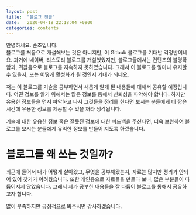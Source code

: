```yaml
---
layout: post
title:  "블로그 첫글"
date:   2020-04-18 22:18:04 +0900
categories: contents
---
```


안녕하세요. 순조입니다.  
블로그를 처음으로 개설해보는 것은 아니지만, 이 Gitbub 블로그를 기대반 걱정반이네요.
과거에 네이버, 티스토리 블로그를 개설했었지만, 블로그들에서는 컨텐츠의 불명확함과, 귀찮음으로 블로그를 지속하지 못하였습니다.
그래서 이 블로그를 얼마나 유지할 수 있을지, 또는 어떻게 활성화가 될 것인지 기대가 되네요.

저는 이 블로그를 기술을 공부하면서 새롭게 알게 된 내용들에 대해서 공유할 예정입니다.
어떤 정보를 알기 위해서는 많은 정보를 통해서 신뢰성을 파악해야 합니다.
하지만 유용한 정보들을 먼저 파악하고 나서 그것들을 정리를 한다면 보시는 분들에게 더 짧은 시간에 유용한 정보를 제공할 수 있을 꺼라 생각됩니다.

기술에 대한 유용한 정보 혹은 잘못된 정보에 대한 피드백을 주신다면, 더욱 보완하여 블로그를 보시는 분들에게 유익한 정보를 만들어 지도록 하겠습니다.

# 블로그를 왜 쓰는 것일까?
최근에 들어서 내가 어떻게 살아왔고, 무엇을 공부해왔는지, 자료는 많지만 정리가 안되어 있어 찾기가 어려웠습니다.
또한 개인용으로 자료들을 만들다 보니, 많은 부분들이 다듭어지지 않았습니다.
그래서 제가 공부한 내용들을 잘 다듭어 블로그를 통해서 공유하고자 합니다.

많이 부족하지만 긍정적으로 봐주시면 감사하겠습니다.